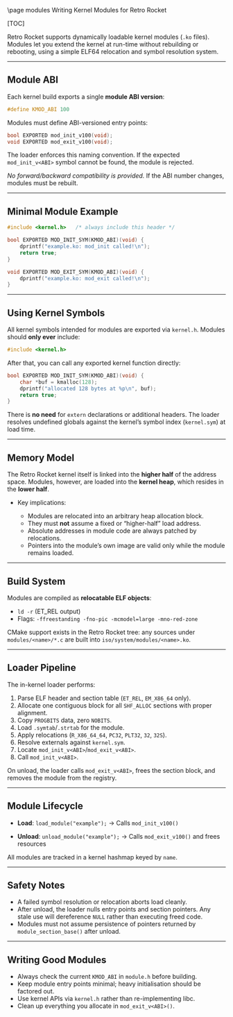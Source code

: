 \page modules Writing Kernel Modules for Retro Rocket

[TOC]

Retro Rocket supports dynamically loadable kernel modules (`.ko` files).
Modules let you extend the kernel at run-time without rebuilding or rebooting, using a simple ELF64 relocation and symbol resolution system.

---

## Module ABI

Each kernel build exports a single **module ABI version**:

```c
#define KMOD_ABI 100
```

Modules must define ABI-versioned entry points:

```c
bool EXPORTED mod_init_v100(void);
void EXPORTED mod_exit_v100(void);
```

The loader enforces this naming convention.
If the expected `mod_init_v<ABI>` symbol cannot be found, the module is rejected.

*No forward/backward compatibility is provided.*
If the ABI number changes, modules must be rebuilt.

---

## Minimal Module Example

```c
#include <kernel.h>   /* always include this header */

bool EXPORTED MOD_INIT_SYM(KMOD_ABI)(void) {
    dprintf("example.ko: mod_init called!\n");
    return true;
}

void EXPORTED MOD_EXIT_SYM(KMOD_ABI)(void) {
    dprintf("example.ko: mod_exit called!\n");
}
```

---

## Using Kernel Symbols

All kernel symbols intended for modules are exported via `kernel.h`.
Modules should **only ever** include:

```c
#include <kernel.h>
```

After that, you can call any exported kernel function directly:

```c
bool EXPORTED MOD_INIT_SYM(KMOD_ABI)(void) {
    char *buf = kmalloc(128);
    dprintf("allocated 128 bytes at %p\n", buf);
    return true;
}
```

There is **no need** for `extern` declarations or additional headers.
The loader resolves undefined globals against the kernel’s symbol index (`kernel.sym`) at load time.

---

## Memory Model

The Retro Rocket kernel itself is linked into the **higher half** of the address space.
Modules, however, are loaded into the **kernel heap**, which resides in the **lower half**.

* Key implications:

  * Modules are relocated into an arbitrary heap allocation block.
  * They must **not** assume a fixed or “higher-half” load address.
  * Absolute addresses in module code are always patched by relocations.
  * Pointers into the module’s own image are valid only while the module remains loaded.

---

## Build System

Modules are compiled as **relocatable ELF objects**:

* `ld -r` (ET\_REL output)
* Flags: `-ffreestanding -fno-pic -mcmodel=large -mno-red-zone`

CMake support exists in the Retro Rocket tree:
any sources under `modules/<name>/*.c` are built into `iso/system/modules/<name>.ko`.

---

## Loader Pipeline

The in-kernel loader performs:

1. Parse ELF header and section table (`ET_REL`, `EM_X86_64` only).
2. Allocate one contiguous block for all `SHF_ALLOC` sections with proper alignment.
3. Copy `PROGBITS` data, zero `NOBITS`.
4. Load `.symtab`/`.strtab` for the module.
5. Apply relocations (`R_X86_64_64`, `PC32`, `PLT32`, `32`, `32S`).
6. Resolve externals against `kernel.sym`.
7. Locate `mod_init_v<ABI>`/`mod_exit_v<ABI>`.
8. Call `mod_init_v<ABI>`.

On unload, the loader calls `mod_exit_v<ABI>`, frees the section block, and removes the module from the registry.

---

## Module Lifecycle

* **Load**:
  `load_module("example");`
  → Calls `mod_init_v100()`

* **Unload**:
  `unload_module("example");`
  → Calls `mod_exit_v100()` and frees resources

All modules are tracked in a kernel hashmap keyed by `name`.

---

## Safety Notes

* A failed symbol resolution or relocation aborts load cleanly.
* After unload, the loader nulls entry points and section pointers.
  Any stale use will dereference `NULL` rather than executing freed code.
* Modules must not assume persistence of pointers returned by `module_section_base()` after unload.

---

## Writing Good Modules

* Always check the current `KMOD_ABI` in `module.h` before building.
* Keep module entry points minimal; heavy initialisation should be factored out.
* Use kernel APIs via `kernel.h` rather than re-implementing libc.
* Clean up everything you allocate in `mod_exit_v<ABI>()`.

